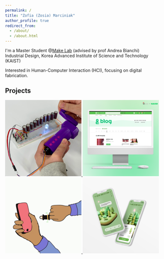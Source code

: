 ```yaml
---
permalink: /
title: "Zofia (Zosia) Marciniak"
author_profile: true
redirect_from: 
  - /about/
  - /about.html
---
```


I'm a Master Student @[Make Lab](https://make.kaist.ac.kr/) (advised by prof Andrea Bianchi)
Industrial Design, Korea Advanced Institute of Science and Technology (KAIST)

Interested in Human-Computer Interaction (HCI), focusing on digital fabrication. 


## Projects
<a href="https://zosia-hci.github.io/publication/2024-thermopixels">
  <img src="images/thermopixels.png" alt="ThermoPixels" width="250" >
</a>
<a href="https://zosia-hci.github.io/portfolio/on_blog">
  <img src="images/on_blog_square.png" alt="OnBlog" width="250" >
</a> 
<a href="https://zosia-hci.github.io/publication/2022-guidering">
  <img src="images/guidering.GIF" alt="GuideRing" width="250" >
</a> 
<a href="https://zosia-hci.github.io/portfolio/evergrow">
  <img src="images/evergrow_square.png" alt="Evergrow" width="250" >
</a> 

